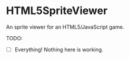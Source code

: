 # HTML5SpriteViewer
An sprite viewer for an HTML5/JavaScript game.

TODO:
- [ ] Everything!  Nothing here is working.

